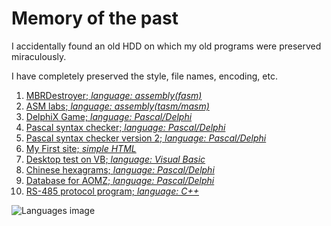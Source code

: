 Memory of the past
======
I accidentally found an old HDD on which my old programs were preserved miraculously.

I have completely preserved the style, file names, encoding, etc.

1. [MBRDestroyer; *language: assembly(fasm)* ](/MBRDestroyer/README.md)
2. [ASM labs; *language: assembly(tasm/masm)*](/ASM_labs/README.md)
3. [DelphiX Game; *language: Pascal/Delphi*](GAME/README.md)
4. [Pascal syntax checker; *language: Pascal/Delphi*](/Prover_vers2_32_3/README.md)
5. [Pascal syntax checker version 2; *language: Pascal/Delphi*](/Syntax3_6/README.md)
6. [My First site; *simple HTML*](/first_site/README.md)
7. [Desktop test on VB; *language: Visual Basic*](/TEST/README.md)
8. [Chinese hexagrams; *language: Pascal/Delphi*](/chines_histogram/README.md)
9. [Database for AOMZ; *language: Pascal/Delphi*](/baza_AOMZ1_6/README.md)
10. [RS-485 protocol program; *language: C++*](/RS-485_protocol/README.md)

![Languages image]("/resources/languages.png)